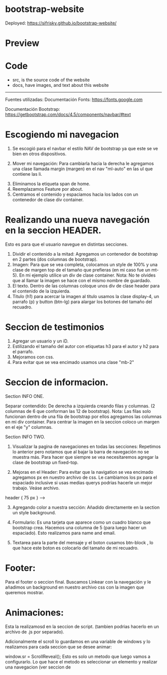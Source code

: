 # bootstrap-website
Deployed: https://sifrisky.github.io/bootstrap-website/

# Preview
<!--![](docs/screenshot.png)-->

# Code
- src, is the source code of the website
- docs, have images, and text about this website


*********************************************************************
<!--My fonts-->
Fuentes utilizadas: 
Documentación Fonts: https://fonts.google.com
<!--Bootstrap-->
Documentación Bootstrap: https://getbootstrap.com/docs/4.5/components/navbar/#text

# Escogiendo mi navegacion 
<!--NAVIGATION-->
1. Se escogió para el navbar el estilo NAV de bootstrap ya que este se ve bien en otros dispositivos.

2. Mover mi navegación: Para cambiarla hacia la derecha le agregamos una clase llamada margin (margen) en el nav "ml-auto" en las ul que contiene las li. 
<!-- <ul> <li> -->
<!--Ejemplo: <ul class="navbar-nav ml-auto"> --> 
3. Eliminamos la etiqueta span de home. <!--<span>--> 
4. Reemplazamos Feature por about.
5. Centramos el contenido y espaciamos hacia los lados con un contenedor de clase div container.

# Realizando una nueva navegación en la seccion HEADER.
<!--HEADER-->
Esto es para que el usuario navegue en distintas secciones.
1. Dividir el contenido a la mitad: Agregamos un contenedor de bootstrap en 2 partes (dos columnas de bootstrap).
2. Imagen: Para que se vea completa, colocamos un style de 100% y una clase de margen top de el tamaño que prefieras (en mi caso fue un mt-5). En mi ejemplo utilice un  div de clase container.  <!-- <div class="container mt-5"> -->
Nota: No te olvides que al llamar la imagen se hace con el mismo nombre de guardado. 
3. El texto. Dentro de las columnas coloque unos div de clase header para el contenido de la izquierda. 
4. Titulo (h1) para acercar la imagen al titulo usamos la clase display-4, un parrafo (p) y button (btn-lg) para alargar los botones del tamaño del recuadro.
<!-- Titulo     <h1> -->  
<!-- Acercar titulo a la img <h1 class="display-4"> -->
<!--Parrafo     <p> -->
<!-- Botton     <a hrf="# class="btn btn-outline-secundary btn-lg">   --> 

# Seccion de testimonios
<!--TESTIMONIOS-->
1. Agregar un usuario y un iD.
2. Estilizando el tamaño del autor con etiquetas h3 para el autor y h2 para el parrafo.
3. Mejoramos con css.
4. Para evitar que se vea encimado usamos una clase "mb-2" 
<p class="mb-2">

# Seccion de informacion.

Section INFO ONE.
<!--INFO ONE-->
Separar contendido: De derecha a izquierda creando filas y columnas. (2 columnas de 6 que conforman las 12 de bootstrap).
Nota: Las filas solo funcionan dentro de una fila de bootstrap por ellos agregamos las columnas en mi div container. Para centrar la imagen en la seccion coloco un margen en el eje "y" columnas.
<!--<div class="col-md-6 my-auto">-->

Section INFO TWO.
<!--INFO TWO-->
1. Visualizar la pagina de navegaciones en todas las secciones: Repetimos lo anterior pero notamos que al bajar la barra de navegación no se muestra más. Para hacer que siempre se vea necesitaremos agregar la clase de bootstrap un fixed-top.
<!-- ejemplo:
<nav class="navbar navbar-expand-lg navbar-light bg-light fixed-top"> -->
2. Mejoras en el Header: Para evitar que la navigation se vea encimado agregamos px en nuestro archivo de css. Le cambiamos los px para el espaciado inclusive si usas medias querys podrias hacerle un mejor trabajo. Veáse archivo.
<!-->
header {
      75 px
} 
-->
3. Agregando color a nuestra sección: Añadido directamente en la section un style background. 
<!-- <section id="info-two" style="background: #f1f1f1;"> -->
4. Formulario: Es una tarjeta que aparece como un cuadro blanco que bootstrap crea. Hacemos una columna de 5 (para luego hacer un espaciado).  Esto realizamos para name and email.
<!-- <form class="card">      Aqui adentro tendra una trajeta body.
<div class="card-body">       Dentro del body estaaran los inputs tipo text.

placeholder: para ello hago un input con placeholder de tipo texto con lo que debe cargarse adentro. 

 <div class="form-group">
      <input type="text" class="form-control" placeholder="Name">
</div> -->
5. Textarea para la parte del mensaje y el boton cusamos btn-block , lo que hace este boton es colocarlo del tamaño de mi recuadro. 
<!-- <textarea> 
<button class="btn btn-outline-secondary btn-block"> -->

<!--FOOTER-->
# Footer: 
Para el footer o seccion final. Buscamos Linkear con la navegación y le añadimos un background en nuestro archivo css con la imagen que queremos mostrar.

# Animaciones:
Esta la realizamosd en la seccion de script. (tambien podrias hacerlo en un archivo de .js por separado).

Adicionalmente el scroll lo guardamos en una variable de windows y lo realizamos para cada seccion que se desee animar: 

window.sr = ScrollReveal(); 
Esto es solo un metodo que luego vamos a configurarlo. Lo que hace el metodo es seleccionar un elemento y realizar una navegacion (ver seccion de <script>)

veamos el siguiente ejemplo con navbar:

sr.reveal('.navbar', {
  duration: 2000,
  origin: 'bottom'
});

Por ultimo, para no cambiar el contenido de forma brusca utilizaremos crolling-StackOverflow:
Documentación: https://stackoverflow.com/questions/7

Con esta Jquery observamos como se desliza entre distintas secciones.

-Fin-